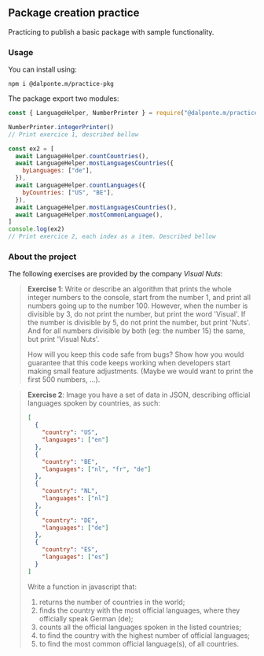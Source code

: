 ## Package creation practice

Practicing to publish a basic package with sample functionality.

### Usage

You can install using:

`npm i @dalponte.m/practice-pkg`

The package export two modules:

```javascript
const { LanguageHelper, NumberPrinter } = require("@dalponte.m/practice-pkg")

NumberPrinter.integerPrinter()
// Print exercice 1, described bellow

const ex2 = [
  await LanguageHelper.countCountries(),
  await LanguageHelper.mostLanguagesCountries({
    byLanguages: ["de"],
  }),
  await LanguageHelper.countLanguages({
    byCountries: ["US", "BE"],
  }),
  await LanguageHelper.mostLanguagesCountries(),
  await LanguageHelper.mostCommonLanguage(),
]
console.log(ex2)
// Print exercice 2, each index as a item. Described bellow
```

### About the project

The following exercises are provided by the company _Visual Nuts_:

> **Exercise 1**:
> Write or describe an algorithm that prints the whole integer numbers to the console, start
> from the number 1, and print all numbers going up to the number 100.
> However, when the number is divisible by 3, do not print the number, but print the word
> 'Visual'. If the number is divisible by 5, do not print the number, but print 'Nuts'. And for
> all numbers divisible by both (eg: the number 15) the same, but print 'Visual Nuts'.
>
> How will you keep this code safe from bugs? Show how you would guarantee that this code
> keeps working when developers start making small feature adjustments. (Maybe we would
> want to print the first 500 numbers, ...).

> **Exercise 2**:
> Image you have a set of data in JSON, describing official languages spoken by countries,
> as such:
>
> ```json
> [
>   {
>     "country": "US",
>     "languages": ["en"]
>   },
>   {
>     "country": "BE",
>     "languages": ["nl", "fr", "de"]
>   },
>   {
>     "country": "NL",
>     "languages": ["nl"]
>   },
>   {
>     "country": "DE",
>     "languages": ["de"]
>   },
>   {
>     "country": "ES",
>     "languages": ["es"]
>   }
> ]
> ```
>
> Write a function in javascript that:
>
> 1. returns the number of countries in the world;
> 2. finds the country with the most official languages, where they officially speak German (de);
> 3. counts all the official languages spoken in the listed countries;
> 4. to find the country with the highest number of official languages;
> 5. to find the most common official language(s), of all countries.

